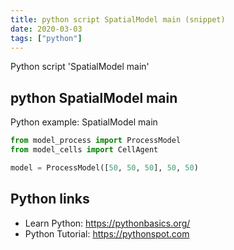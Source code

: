 ```yaml
---
title: python script SpatialModel main (snippet)
date: 2020-03-03
tags: ["python"]
---
```

Python script 'SpatialModel main'


## python SpatialModel main

Python example: SpatialModel main

```python
from model_process import ProcessModel
from model_cells import CellAgent

model = ProcessModel([50, 50, 50], 50, 50)


```

## Python links

- Learn Python: https://pythonbasics.org/
- Python Tutorial: https://pythonspot.com
